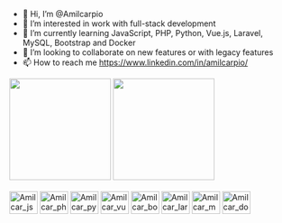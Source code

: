 - 👋 Hi, I’m @Amilcarpio
- 👀 I’m interested in work with full-stack development
- 🌱 I’m currently learning JavaScript, PHP, Python, Vue.js, Laravel, MySQL, Bootstrap and Docker
- 💞️ I’m looking to collaborate on new features or with legacy features
- 📫 How to reach me https://www.linkedin.com/in/amilcarpio/
<div style='display:inline-block'>
<img height="180em" src="https://github-readme-stats.vercel.app/api?username=amilcarpio&show_icons=true&theme=highcontrast"/>
<img height="180em" src="https://github-readme-stats.vercel.app/api/top-langs/?username=amilcarpio&layout=compact&theme=highcontrast"/>
</div>
<div style="display:inline-block"><br>
  <img align="center" alt="Amilcar_js" height="40" width="50" src="https://cdn.jsdelivr.net/gh/devicons/devicon/icons/javascript/javascript-plain.svg">
  <img align="center" alt="Amilcar_php" height="40" width="50" src="https://cdn.jsdelivr.net/gh/devicons/devicon/icons/php/php-plain.svg">
  <img align="center" alt="Amilcar_python" height="40" width="50" src="https://cdn.jsdelivr.net/gh/devicons/devicon/icons/python/python-original-wordmark.svg">
  <img align="center" alt="Amilcar_vuejs" height="40" width="50" src="https://cdn.jsdelivr.net/gh/devicons/devicon/icons/vuejs/vuejs-original-wordmark.svg">
  <img align="center" alt="Amilcar_bootstrap" height="40" width="50" src="https://cdn.jsdelivr.net/gh/devicons/devicon/icons/bootstrap/bootstrap-plain-wordmark.svg">
  <img align="center" alt="Amilcar_laravel" height="40" width="50" src="https://cdn.jsdelivr.net/gh/devicons/devicon/icons/laravel/laravel-plain-wordmark.svg">
  <img align="center" alt="Amilcar_mysql" height="40" width="50" src="https://cdn.jsdelivr.net/gh/devicons/devicon/icons/mysql/mysql-original-wordmark.svg">
  <img align="center" alt="Amilcar_docker" height="40" width="50" src="https://cdn.jsdelivr.net/gh/devicons/devicon/icons/docker/docker-plain-wordmark.svg">
</div>
